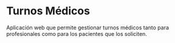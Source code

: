# Turnos Médicos
Aplicación web que permite gestionar turnos médicos tanto para profesionales como para los pacientes que los soliciten.
